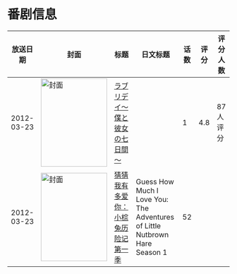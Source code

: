 # 番剧信息

|放送日期|封面|标题|日文标题|话数|评分|评分人数|
|---|---|---|---|---|---|---|
|2012-03-23|<img src="https://bangumi.tv/img/no_icon_subject.png" alt="封面" style="width:150px;height:200px;object-fit:cover;">|[ラブリデイ～僕と彼女の七日間～](https://bangumi.tv/subject/47537)||1|4.8|87人评分|
|2012-03-23|<img src="https://lain.bgm.tv/pic/cover/c/4b/49/508967_42B2w.jpg" alt="封面" style="width:150px;height:200px;object-fit:cover;">|[猜猜我有多爱你：小棕兔历险记 第一季](https://bangumi.tv/subject/508967)|Guess How Much I Love You: The Adventures of Little Nutbrown Hare Season 1|52|||
